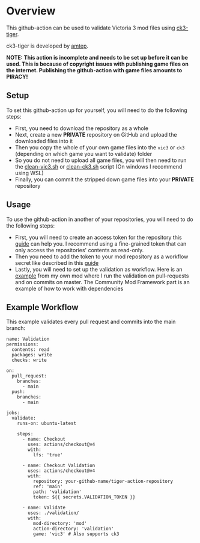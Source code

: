 # Overview

This github-action can be used to validate Victoria 3 mod files using [ck3-tiger](https://github.com/amtep/ck3-tiger).

ck3-tiger is developed by [amtep](https://github.com/amtep).

**NOTE: This action is incomplete and needs to be set up before it can be used.
This is because of copyright issues with publishing game files on the internet.
Publishing the github-action with game files amounts to PIRACY!**

## Setup
To set this github-action up for yourself, you will need to do the following steps:

 - First, you need to download the repository as a whole
 - Next, create a new **PRIVATE** repository on GitHub and upload the downloaded files into it
 - Then you copy the whole of your own game files into the `vic3` or `ck3` (depending on which game you want to validate) folder
 - So you do not need to upload all game files, you will then need to run the [clean-vic3.sh](clean-vic3.sh) or [clean-ck3.sh](clean-ck3.sh) script (On windows I recommend using WSL)
 - Finally, you can commit the stripped down game files into your **PRIVATE** repository

## Usage
To use the github-action in another of your repositories, you will need to do the following steps:

 - First, you will need to create an access token for the repository this [guide](https://docs.github.com/en/authentication/keeping-your-account-and-data-secure/managing-your-personal-access-tokens) can help you. I recommend using a fine-grained token that can only access the repositories' contents as read-only.
 - Then you need to add the token to your mod repository as a workflow secret like described in this [guide](https://docs.github.com/en/actions/security-for-github-actions/security-guides/using-secrets-in-github-actions)
 - Lastly, you will need to set up the validation as workflow. Here is an [example](https://github.com/kaiser-chris/gate-mod/blob/master/.github/workflows/validate.yml) from my own mod where I run the validation on pull-requests and on commits on master. The Community Mod Framework part is an example of how to work with dependencies

## Example Workflow
This example validates every pull request and commits into the main branch:
```
name: Validation
permissions:
  contents: read
  packages: write
  checks: write

on:
  pull_request:
    branches:
      - main
  push:
    branches:
      - main

jobs:
  validate:
    runs-on: ubuntu-latest
    
    steps:
      - name: Checkout
        uses: actions/checkout@v4
        with:
          lfs: 'true'

      - name: Checkout Validation
        uses: actions/checkout@v4
        with:
          repository: your-github-name/tiger-action-repository
          ref: 'main'
          path: 'validation'
          token: ${{ secrets.VALIDATION_TOKEN }}

      - name: Validate
        uses: ./validation/
        with:
          mod-directory: 'mod'
          action-directory: 'validation'
          game: 'vic3' # Also supports ck3
```